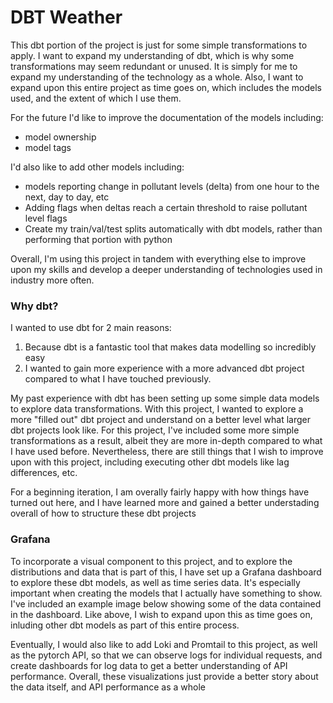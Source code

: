 # DBT Weather

This dbt portion of the project is just for some simple transformations to apply. I want to expand my understanding of dbt, which is why some transformations may seem redundant or unused. It is simply for me to expand my understanding of the technology as a whole. Also, I want to expand upon this entire project as time goes on, which includes the models used, and the extent of which I use them.

For the future I'd like to improve the documentation of the models including:
- model ownership
- model tags

I'd also like to add other models including:
- models reporting change in pollutant levels (delta) from one hour to the next, day to day, etc
- Adding flags when deltas reach a certain threshold to raise pollutant level flags
- Create my train/val/test splits automatically with dbt models, rather than performing that portion with python

Overall, I'm using this project in tandem with everything else to improve upon my skills and develop a deeper understanding of technologies used in industry more often.

### Why dbt?

I wanted to use dbt for 2 main reasons:
1. Because dbt is a fantastic tool that makes data modelling so incredibly easy
2. I wanted to gain more experience with a more advanced dbt project compared to what I have touched previously. 

My past experience with dbt has been setting up some simple data models to explore data transformations. With this project, I wanted to explore a more "filled out" dbt project and understand on a better level what larger dbt projects look like. For this project, I've included some more simple transformations as a result, albeit they are more in-depth compared to what I have used before. Nevertheless, there are still things that I wish to improve upon with this project, including executing other dbt models like lag differences, etc. 

For a beginning iteration, I am overally fairly happy with how things have turned out here, and I have learned more and gained a better understading overall of how to structure these dbt projects

### Grafana

To incorporate a visual component to this project, and to explore the distributions and data that is part of this, I have set up a Grafana dashboard to explore these dbt models, as well as time series data. It's especially important when creating the models that I actually have something to show. I've included an example image below showing some of the data contained in the dashboard. Like above, I wish to expand upon this as time goes on, inluding other dbt models as part of this entire process.

Eventually, I would also like to add Loki and Promtail to this project, as well as the pytorch API, so that we can observe logs for individual requests, and create dashboards for log data to get a better understanding of API performance. Overall, these visualizations just provide a better story about the data itself, and API performance as a whole